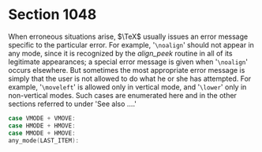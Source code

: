 # Section 1048

When erroneous situations arise, $\TeX$ usually issues an error message specific to the particular error.
For example, '`\noalign`' should not appear in any mode, since it is recognized by the *align_peek* routine in all of its legitimate appearances; a special error message is given when '`\noalign`' occurs elsewhere.
But sometimes the most appropriate error message is simply that the user is not allowed to do what he or she has attempted.
For example, '`\moveleft`' is allowed only in vertical mode, and '`\lower`' only in non-vertical modes.
Such cases are enumerated here and in the other sections referred to under 'See also $\dots$.'

```c << Forbidden cases detected in |main_control| >>=
case VMODE + VMOVE:
case HMODE + HMOVE:
case MMODE + HMOVE:
any_mode(LAST_ITEM):
```

